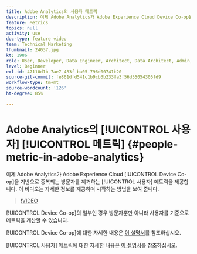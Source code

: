 ```yaml
---
title: Adobe Analytics의 사용자 메트릭
description: 이제 Adobe Analytics가 Adobe Experience Cloud Device Co-op을 기반으로 중복되는 방문자를 제거하는 사용자 메트릭을 제공합니다. 이 비디오는 자세한 정보를 제공하며 시작하는 방법을 보여 줍니다.
feature: Metrics
topics: null
activity: use
doc-type: feature video
team: Technical Marketing
thumbnail: 24037.jpg
kt: 1986
role: User, Developer, Data Engineer, Architect, Data Architect, Admin, Leader
level: Beginner
exl-id: 47110d1b-7ae7-483f-ba05-796d00741b20
source-git-commit: fe861dfd541c1b9cb3b233fa3f56d55054305fd9
workflow-type: tm+mt
source-wordcount: '126'
ht-degree: 85%

---
```


# Adobe Analytics의 [!UICONTROL 사용자] [!UICONTROL 메트릭] {#people-metric-in-adobe-analytics}

이제 Adobe Analytics가 Adobe Experience Cloud [!UICONTROL Device Co-op]을 기반으로 중복되는 방문자를 제거하는 [!UICONTROL 사용자] 메트릭을 제공합니다. 이 비디오는 자세한 정보를 제공하며 시작하는 방법을 보여 줍니다.

>[!VIDEO](https://video.tv.adobe.com/v/24037/?quality=12)

[!UICONTROL Device Co-op]의 일부인 경우 방문자뿐만 아니라 사용자를 기준으로 메트릭을 계산할 수 있습니다.

[!UICONTROL Device Co-op]에 대한 자세한 내용은 [이 설명서](https://experienceleague.adobe.com/docs/device-co-op/using/about/overview.html?lang=en)를 참조하십시오.

[!UICONTROL 사용자] 메트릭에 대한 자세한 내용은 [이 설명서](https://experienceleague.adobe.com/docs/device-co-op/using/data/people.html?lang=en)를 참조하십시오.
